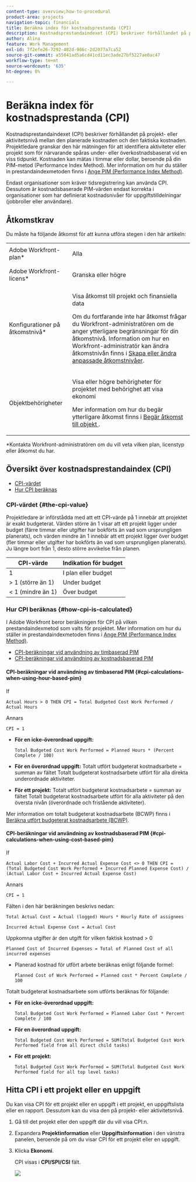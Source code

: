 ```yaml
---
content-type: overview;how-to-procedural
product-area: projects
navigation-topic: financials
title: Beräkna index för kostnadsprestanda (CPI)
description: Kostnadsprestandaindexet (CPI) beskriver förhållandet på projekt- eller aktivitetsnivå mellan den planerade kostnaden och den faktiska kostnaden. Projektledare granskar den här mätningen för att identifiera aktiviteter eller projekt som för närvarande spåras under- eller överkostnadsbaserat vid en viss tidpunkt.
author: Alina
feature: Work Management
exl-id: 7f2efe26-7292-482d-986c-2d2077a7ca52
source-git-commit: a55041ad5a6cd41cd11ec3ade27bf5227ae0ac47
workflow-type: tm+mt
source-wordcount: '635'
ht-degree: 0%

---
```


# Beräkna index för kostnadsprestanda (CPI)

<!--
<p data-mc-conditions="QuicksilverOrClassic.Draft mode">(NOTE: Linked to the product. Do not change link.)</p>
-->

Kostnadsprestandaindexet (CPI) beskriver förhållandet på projekt- eller aktivitetsnivå mellan den planerade kostnaden och den faktiska kostnaden. Projektledare granskar den här mätningen för att identifiera aktiviteter eller projekt som för närvarande spåras under- eller överkostnadsbaserat vid en viss tidpunkt. Kostnaden kan mätas i timmar eller dollar, beroende på din PIM-metod (Performance Index Method). Mer information om hur du ställer in prestandaindexmetoden finns i [Ange PIM (Performance Index Method)](../../../manage-work/projects/project-finances/set-pim.md).

Endast organisationer som kräver tidsregistrering kan använda CPI. Dessutom är kostnadsbaserade PIM-värden endast korrekta i organisationer som har definierat kostnadsnivåer för uppgiftstilldelningar (jobbroller eller användare).

## Åtkomstkrav

Du måste ha följande åtkomst för att kunna utföra stegen i den här artikeln:

<table style="table-layout:auto"> 
 <col> 
 <col> 
 <tbody> 
  <tr> 
   <td role="rowheader">Adobe Workfront-plan*</td> 
   <td> <p>Alla</p> </td> 
  </tr> 
  <tr> 
   <td role="rowheader">Adobe Workfront-licens*</td> 
   <td> <p>Granska eller högre</p> </td> 
  </tr> 
  <tr> 
   <td role="rowheader">Konfigurationer på åtkomstnivå*</td> 
   <td> <p>Visa åtkomst till projekt och finansiella data</p> <p> Om du fortfarande inte har åtkomst frågar du Workfront-administratören om de anger ytterligare begränsningar för din åtkomstnivå. Information om hur en Workfront-administratör kan ändra åtkomstnivån finns i <a href="../../../administration-and-setup/add-users/configure-and-grant-access/create-modify-access-levels.md" class="MCXref xref">Skapa eller ändra anpassade åtkomstnivåer</a>.</p> </td> 
  </tr> 
  <tr> 
   <td role="rowheader">Objektbehörigheter</td> 
   <td> <p>Visa eller högre behörigheter för projektet med behörighet att visa ekonomi</p> <p>Mer information om hur du begär ytterligare åtkomst finns i <a href="../../../workfront-basics/grant-and-request-access-to-objects/request-access.md" class="MCXref xref">Begär åtkomst till objekt </a>.</p> </td> 
  </tr> 
 </tbody> 
</table>

&#42;Kontakta Workfront-administratören om du vill veta vilken plan, licenstyp eller åtkomst du har.

## Översikt över kostnadsprestandaindex (CPI)

* [CPI-värdet](#the-cpi-value)
* [Hur CPI beräknas](#how-cpi-is-calculated)

### CPI-värdet {#the-cpi-value}

Projektledare är införstådda med att ett CPI-värde på 1 innebär att projektet är exakt budgeterat. Värden större än 1 visar att ett projekt ligger under budget (färre timmar eller utgifter har bokförts än vad som ursprungligen planerats), och värden mindre än 1 innebär att ett projekt ligger över budget (fler timmar eller utgifter har bokförts än vad som ursprungligen planerats). Ju längre bort från 1, desto större avvikelse från planen.

| **CPI-värde** | **Indikation för budget** |
|---|---|
| 1 | I plan eller budget |
| > 1 (större än 1) | Under budget |
| &lt; 1 (mindre än 1) | Över budget |


### Hur CPI beräknas {#how-cpi-is-calculated}

I Adobe Workfront beror beräkningen för CPI på vilken prestandaindexmetod som valts för projektet. Mer information om hur du ställer in prestandaindexmetoden finns i [Ange PIM (Performance Index Method)](../../../manage-work/projects/project-finances/set-pim.md).

* [CPI-beräkningar vid användning av timbaserad PIM](#cpi-calculations-when-using-hour-based-pim)
* [CPI-beräkningar vid användning av kostnadsbaserad PIM](#cpi-calculations-when-using-cost-based-pim)

#### CPI-beräkningar vid användning av timbaserad PIM {#cpi-calculations-when-using-hour-based-pim}

If

```
Actual Hours > 0 THEN CPI = Total Budgeted Cost Work Performed / Actual Hours
```

Annars

```
CPI = 1
```

* **För en icke-överordnad uppgift:**

   ```
   Total Budgeted Cost Work Performed = Planned Hours * (Percent Complete / 100)
   ```

* **För en överordnad uppgift:**
Totalt utfört budgeterat kostnadsarbete = summan av fältet Totalt budgeterat kostnadsarbete utfört för alla direkta underordnade aktiviteter.

* **För ett projekt:**
Totalt utfört budgeterat kostnadsarbete = summan av fältet Totalt budgeterat kostnadsarbete utfört för alla aktiviteter på den översta nivån (överordnade och fristående aktiviteter).

Mer information om totalt budgeterat kostnadsarbete (BCWP) finns i [Beräkna utfört budgeterat kostnadsarbete (BCWP)](../../../manage-work/projects/project-finances/calculate-bcwp.md).

#### CPI-beräkningar vid användning av kostnadsbaserad PIM {#cpi-calculations-when-using-cost-based-pim}

<!--
<p data-mc-conditions="QuicksilverOrClassic.Draft mode"><code>CPI = (Planned Cost of Work Performed + Planned Cost of Incurred Expenses) / (Total Actual Cost + Actual Cost of Incurred Expenses) </code> </p>
-->

<!--
<p data-mc-conditions="QuicksilverOrClassic.Draft mode"><code>NOTE: this used to be here before - above - but Anna sent me the one below. I kept the other one, although she is still researching its validity - see this issue: https://hub.workfront.com/issue/5fc7b1cf00012aeebf9e822db8ea2513/overview)</code> </p>
-->

If

```
Actual Labor Cost + Incurred Actual Expense Cost <> 0 THEN CPI = (Total Budgeted Cost Work Performed + Incurred Planned Expense Cost) / (Actual Labor Cost + Incurred Actual Expense Cost)
```



Annars

```
CPI = 1
```

<!--
<p data-mc-conditions="QuicksilverOrClassic.Draft mode"><code>(NOTE: above: this used to say: CPI = CPI Labor, but Anna had me fix it on July 21, 2021)</code> </p>
-->

Fälten i den här beräkningen beskrivs nedan:

```
Total Actual Cost = Actual (logged) Hours * Hourly Rate of assignees
```

```
Incurred Actual Expense Cost = Actual Cost
```

Uppkomna utgifter är den utgift för vilken faktisk kostnad > 0

```
Planned Cost of Incurred Expenses = Total of Planned Cost of all incurred expenses
```



<!--
  <p data-mc-conditions="QuicksilverOrClassic.Draft mode">(NOTE: Old calculation - taken out by Lilit and replaced below: Planned Cost of Work Performed= (planned labor cost) * (percent complete) / 100 where planned labor cost is the planned hours allocated to assignees * their rates.)</p>
  -->

* Planerad kostnad för utfört arbete beräknas enligt följande formel:

   ```
   Planned Cost of Work Performed = Planned cost * Percent Complete / 100
   ```

Totalt budgeterat kostnadsarbete som utförts beräknas för följande:

* **För en icke-överordnad uppgift:**

   ```
   Total Budgeted Cost Work Performed = Planned Labor Cost * Percent Complete / 100
   ```

* **För en överordnad uppgift:**

   ```
   Total Budgeted Cost Work Performed = SUM(Total Budgeted Cost Work Performed field from all direct child tasks)
   ```

* **För ett projekt:**

   ```
   Total Budgeted Cost Work Performed = SUM(Total Budgeted Cost Work Performed field for all top level tasks)
   ```



## Hitta CPI i ett projekt eller en uppgift

Du kan visa CPI för ett projekt eller en uppgift i ett projekt, en uppgiftslista eller en rapport. Dessutom kan du visa den på projekt- eller aktivitetsnivå.

1. Gå till det projekt eller den uppgift där du vill visa CPI:n.
1. Expandera **Projektinformation** eller **Uppgiftsinformation** i den vänstra panelen, beroende på om du visar CPI för ett projekt eller en uppgift.

1. Klicka **Ekonomi**.

   CPI visas i **CPI/SPI/CSI** fält.

   ![](assets/cpi-on-project-nwe.png)
